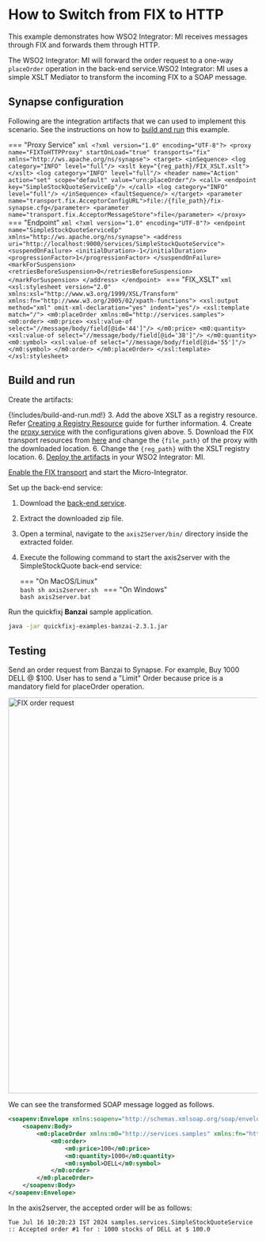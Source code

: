 # How to Switch from FIX to HTTP

This example demonstrates how WSO2 Integrator: MI receives messages through FIX and forwards them through HTTP.

The WSO2 Integrator: MI will forward the order request to a one-way `placeOrder` operation in the back-end service.WSO2 Integrator: MI uses a simple XSLT Mediator to transform the incoming FIX to a SOAP message.

## Synapse configuration

Following are the integration artifacts that we can used to implement this scenario. See the instructions on how to [build and run](#build-and-run) this example.

=== "Proxy Service"
    ```xml
    <?xml version="1.0" encoding="UTF-8"?>
    <proxy name="FIXToHTTPProxy" startOnLoad="true" transports="fix" xmlns="http://ws.apache.org/ns/synapse">
        <target>
            <inSequence>
                <log category="INFO" level="full"/>
                <xslt key="{reg_path}/FIX_XSLT.xslt">
                </xslt>
                <log category="INFO" level="full"/>
                <header name="Action" action="set" scope="default" value="urn:placeOrder"/>
                <call>
                    <endpoint key="SimpleStockQuoteServiceEp"/>
                </call>
                <log category="INFO" level="full"/>
            </inSequence>
            <faultSequence/>
        </target>
        <parameter name="transport.fix.AcceptorConfigURL">file:/{file_path}/fix-synapse.cfg</parameter>
        <parameter name="transport.fix.AcceptorMessageStore">file</parameter>
    </proxy>
    ```
=== "Endpoint"
    ```xml
    <?xml version="1.0" encoding="UTF-8"?>
    <endpoint name="SimpleStockQuoteServiceEp" xmlns="http://ws.apache.org/ns/synapse">
        <address uri="http://localhost:9000/services/SimpleStockQuoteService">
            <suspendOnFailure>
                <initialDuration>-1</initialDuration>
                <progressionFactor>1</progressionFactor>
            </suspendOnFailure>
            <markForSuspension>
                <retriesBeforeSuspension>0</retriesBeforeSuspension>
            </markForSuspension>
        </address>
    </endpoint>
    ```
=== "FIX_XSLT"
    ```xml 
    <xsl:stylesheet version="2.0"
                    xmlns:xsl="http://www.w3.org/1999/XSL/Transform"
                    xmlns:fn="http://www.w3.org/2005/02/xpath-functions">
        <xsl:output method="xml" omit-xml-declaration="yes" indent="yes"/>
        <xsl:template match="/">
            <m0:placeOrder xmlns:m0="http://services.samples">
                <m0:order>
                    <m0:price>
                        <xsl:value-of select="//message/body/field[@id='44']"/>
                    </m0:price>
                    <m0:quantity>
                        <xsl:value-of select="//message/body/field[@id='38']"/>
                    </m0:quantity>
                    <m0:symbol>
                        <xsl:value-of select="//message/body/field[@id='55']"/>
                    </m0:symbol>
                </m0:order>
            </m0:placeOrder>
        </xsl:template>
    </xsl:stylesheet>
    ```

## Build and run

Create the artifacts:

{!includes/build-and-run.md!}
3. Add the above XSLT as a registry resource. Refer [Creating a Registry Resource]({{base_path}}/develop/creating-artifacts/creating-registry-resources/) guide for further information. 
4. Create the [proxy service]({{base_path}}/develop/creating-artifacts/creating-a-proxy-service) with the configurations given above.
5. Download the FIX transport resources from [here](https://github.com/wso2-docs/WSO2_EI/tree/master/FIX-transport-resources) and change the `{file_path}` of the proxy with the downloaded location.
6. Change the `{reg_path}` with the XSLT registry location. 
6. [Deploy the artifacts]({{base_path}}/develop/deploy-artifacts) in your WSO2 Integrator: MI.

[Enable the FIX transport]({{base_path}}/install-and-setup/setup/transport-configurations/configuring-transports/#configuring-the-fix-transport) and start the Micro-Integrator.

Set up the back-end service:

1. Download the [back-end service](https://github.com/wso2-docs/WSO2_EI/blob/master/Back-End-Service/axis2Server.zip).
2. Extract the downloaded zip file.
3. Open a terminal, navigate to the `axis2Server/bin/` directory inside the extracted folder.
4. Execute the following command to start the axis2server with the SimpleStockQuote back-end service:

    === "On MacOS/Linux"   
          ```bash
          sh axis2server.sh
          ```
    === "On Windows"                
          ```bash
          axis2server.bat
          ```

Run the quickfixj **Banzai** sample application.

```bash
java -jar quickfixj-examples-banzai-2.3.1.jar
```

## Testing 

Send an order request from Banzai to Synapse. For example, Buy 1000 DELL @ $100. User has to send a "Limit" Order because price is a mandatory field for placeOrder operation.

<img src="{{base_path}}/assets/img/learn/fix-to-http.png" title="FIX order request" width="800" alt="FIX order request" />

We can see the transformed SOAP message logged as follows. 

```xml
<soapenv:Envelope xmlns:soapenv="http://schemas.xmlsoap.org/soap/envelope/">
    <soapenv:Body>
        <m0:placeOrder xmlns:m0="http://services.samples" xmlns:fn="http://www.w3.org/2005/02/xpath-functions">
            <m0:order>
                <m0:price>100</m0:price>
                <m0:quantity>1000</m0:quantity>
                <m0:symbol>DELL</m0:symbol>
            </m0:order>
        </m0:placeOrder>
    </soapenv:Body>
</soapenv:Envelope>
```

In the axis2server, the accepted order will be as follows:

```
Tue Jul 16 10:20:23 IST 2024 samples.services.SimpleStockQuoteService  :: Accepted order #1 for : 1000 stocks of DELL at $ 100.0
```


